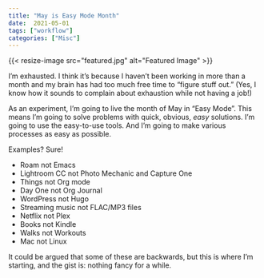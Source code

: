 ```yaml
---
title: "May is Easy Mode Month"
date:  2021-05-01
tags: ["workflow"]
categories: ["Misc"]
---
```


{{< resize-image src="featured.jpg" alt="Featured Image" >}}


I’m exhausted. I think it’s because I haven’t been working in more than a month and my brain has had too much free time to “figure stuff out.” (Yes, I know how it sounds to complain about exhaustion while not having a job!)

As an experiment, I’m going to live the month of May in “Easy Mode”. This means I’m going to solve problems with quick, obvious, _easy_ solutions. I’m going to use the easy-to-use tools. And I’m going to make various processes as easy as possible.

Examples? Sure!

  * Roam not Emacs
  * Lightroom CC not Photo Mechanic and Capture One
  * Things not Org mode
  * Day One not Org Journal
  * WordPress not Hugo
  * Streaming music not FLAC/MP3 files
  * Netflix not Plex
  * Books not Kindle
  * Walks not Workouts
  * Mac not Linux

It could be argued that some of these are backwards, but this is where I’m starting, and the gist is: nothing fancy for a while.

